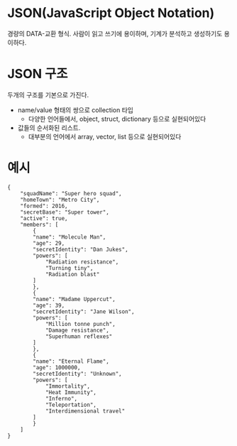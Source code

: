 # JSON(JavaScript Object Notation)
경량의 DATA-교환 형식. 사람이 읽고 쓰기에 용이하며, 기계가 분석하고 생성하기도 용이하다.

# JSON 구조
두개의 구조를 기본으로 가진다.

* name/value 형태의 쌍으로 collection 타입
    * 다양한 언어들에서, object, struct, dictionary 등으로 실현되어있다
* 값들의 순서화된 리스트. 
    * 대부분의 언어에서 array, vector, list 등으로 실현되어있다

# 예시
    {
        "squadName": "Super hero squad",
        "homeTown": "Metro City",
        "formed": 2016,
        "secretBase": "Super tower",
        "active": true,
        "members": [
            {
            "name": "Molecule Man",
            "age": 29,
            "secretIdentity": "Dan Jukes",
            "powers": [
                "Radiation resistance",
                "Turning tiny",
                "Radiation blast"
            ]
            },
            {
            "name": "Madame Uppercut",
            "age": 39,
            "secretIdentity": "Jane Wilson",
            "powers": [
                "Million tonne punch",
                "Damage resistance",
                "Superhuman reflexes"
            ]
            },
            {
            "name": "Eternal Flame",
            "age": 1000000,
            "secretIdentity": "Unknown",
            "powers": [
                "Immortality",
                "Heat Immunity",
                "Inferno",
                "Teleportation",
                "Interdimensional travel"
            ]
            }
        ]
    }